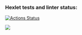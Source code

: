 ### Hexlet tests and linter status:
[![Actions Status](https://github.com/Tatka1803/python-project-50/actions/workflows/hexlet-check.yml/badge.svg)](https://github.com/Tatka1803/python-project-50/actions)

<a href="https://codeclimate.com/github/Tatka1803/python-project-50/test_coverage"><img src="https://api.codeclimate.com/v1/badges/6ea202e9355896290670/test_coverage" /></a>